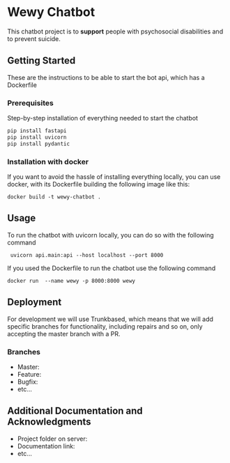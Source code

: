 # Wewy Chatbot
This chatbot project is to **support** people with psychosocial disabilities and to prevent suicide. 

## Getting Started
These are the instructions to be able to start the bot api, which has a Dockerfile

### Prerequisites

Step-by-step installation of everything needed to start the chatbot
``` bash
pip install fastapi
pip install uvicorn
pip install pydantic
```

### Installation with docker

If you want to avoid the hassle of installing everything locally, you can use docker, with its Dockerfile building the following image like this: 
``` docker
docker build -t wewy-chatbot .                   
```

## Usage
To run the chatbot with uvicorn locally, you can do so with the following command 
``` shell
 uvicorn api.main:api --host localhost --port 8000
```

If you used the Dockerfile to run the chatbot use the following command
``` docker
docker run  --name wewy -p 8000:8000 wewy
```

## Deployment
For development we will use Trunkbased, which means that we will add specific branches for functionality, including repairs and so on, only accepting the master branch with a PR.
 
### Branches

* Master:
* Feature:
* Bugfix:
* etc...

## Additional Documentation and Acknowledgments

* Project folder on server:
* Documentation link:
* etc...
